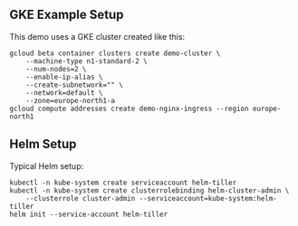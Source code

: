 ## GKE Example Setup

This demo uses a GKE cluster created like this:

```
gcloud beta container clusters create demo-cluster \
    --machine-type n1-standard-2 \
	--num-nodes=2 \
	--enable-ip-alias \
	--create-subnetwork="" \
	--network=default \
	--zone=europe-north1-a
gcloud compute addresses create demo-nginx-ingress --region europe-north1
```

## Helm Setup

Typical Helm setup:

```
kubectl -n kube-system create serviceaccount helm-tiller
kubectl -n kube-system create clusterrolebinding helm-cluster-admin \
    --clusterrole cluster-admin --serviceaccount=kube-system:helm-tiller
helm init --service-account helm-tiller
```
